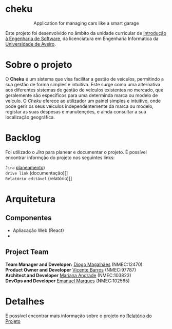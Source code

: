 # cheku
<p align="center"> Application for managing cars like a smart garage </p>


Este projeto foi desenvolvido no âmbito da unidade curricular de [Introdução à Engenharia de Software](https://www.ua.pt/en/uc/12288), da licenciatura em Engenharia Informática da [Universidade de Aveiro](https://www.ua.pt/). 

# Sobre o projeto

O **Cheku** é um sistema que visa facilitar a gestão de veículos, permitindo a sua gestão de forma simples e intuitiva. Este surge como uma alternativa aos diferentes sistemas de gestão de veículos existentes no mercado, que geralemente são específicos para uma determinda marca ou modelo de veículo.
O *Cheku* oferece ao utilizador um painel simples e intuitivo, onde pode gerir os seus veículos independentemente da marca ou modelo, registar as suas despesas e manutenções, e ainda consultar a sua localização geográfica.

# Backlog
Foi utilizado o *Jira* para planear e documentar o projeto. É possível encontrar informção do projeto nos seguintes links:

`Jira` [planeamento](https://cheku.atlassian.net/jira/software/projects/CHEK/boards/1/backlog)) </br>
`drive link` (documentação)[] </br>
`Relatório editável` (relatório)[] </br>

# Arquitetura


## Componentes

- Apliacação Web (React)
- 





## Project Team

**Team Manager and Developer:** [Diogo Magalhães]() (NMEC:12470) </br>
**Product Owner and Developer** [Vicente Barros]() (NMEC:97787) </br>
**Architect and Developer** [Mariana Andrade]() (NMEC:103823) </br>
**DevOps and Developer** [Emanuel Marques]() (NMEC:102565) </br>

# Detalhes
É possível encontrar mais informação sobre o projeto no [Relatório do Projeto]()
